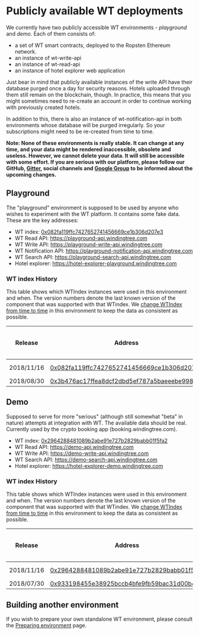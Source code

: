 # Publicly available WT deployments

We currently have two publicly accessible WT environments -
*playground* and *demo*. Each of them consists of:

- a set of WT smart contracts, deployed to the Ropsten Ethereum network.
- an instance of wt-write-api
- an instance of wt-read-api
- an instance of hotel explorer web application

Just bear in mind that publicly available instances of the write
API have their database purged once a day for security reasons.
Hotels uploaded through them still remain on the blockchain,
though. In practice, this means that you might sometimes need to
re-create an account in order to continue working with
previously created hotels.

In addition to this, there is also an instance of wt-notification-api in
both environments whose database will be purged irregularly. So your
subscriptions might need to be re-created from time to time.

**Note: None of these environments is really stable. It can change at any time,
and your data might be rendered inaccessible, obsolete and useless. However, we
cannot delete your data. It will still be accessible with some effort. If you
are serious with our platform, please follow our GitHub,
[Gitter](https://gitter.im/windingtree/), social channels and
[Google Group](https://groups.google.com/forum/#!forum/windingtree) to be
informed about the upcoming changes.**

## Playground

The "playground" environment is supposed to be used by anyone
who wishes to experiment with the WT platform. It contains some
fake data. These are the key addresses:

- WT index: [0x082fa119ffc7427652741456669ce1b306d207e3](https://ropsten.etherscan.io/address/0x082fa119ffc7427652741456669ce1b306d207e3)
- WT Read API: https://playground-api.windingtree.com
- WT Write API: https://playground-write-api.windingtree.com
- WT Notification API: https://playground-notification-api.windingtree.com
- WT Search API: https://playground-search-api.windingtree.com
- Hotel explorer: https://hotel-explorer-playground.windingtree.com

### WT index History

This table shows which WTIndex instances were used in this environment and when.
The version numbers denote the last known version of the component that was
supported with that WTindex. We
[change WTIndex from time to time](https://github.com/windingtree/wiki/blob/master/development-handbooks/environment-reset.md)
in this environment to keep the data as consistent as possible.

| Release | Address | Data format version | WT Read API version | WT Write API version |
| ---- | ------- | ------------------- | ------------------- | -------------------- |
| 2018/11/16 | [0x082fa119ffc7427652741456669ce1b306d207e3](https://ropsten.etherscan.io/address/0x082fa119ffc7427652741456669ce1b306d207e3) | [0.1.0](https://github.com/windingtree/wiki/blob/ed37726174e3d66086e12076d47ee7fa25b76f77/hotel-data-swagger.yaml) | [from 0.8.0](https://github.com/windingtree/wt-read-api/tree/v0.8.0) |  [from 0.8.0](https://github.com/windingtree/wt-write-api/tree/v0.8.0) |
| 2018/08/30 | [0x3b476ac17ffea8dcf2dbd5ef787a5baeeebe9984](https://ropsten.etherscan.io/address/0x3b476ac17ffea8dcf2dbd5ef787a5baeeebe9984) | [0.0.10](https://github.com/windingtree/wiki/blob/04275eafd576b91d257039e678035848f7f3b7fb/hotel-data-swagger.yaml) | [0.7.1](https://github.com/windingtree/wt-read-api/tree/v0.7.1) |  [0.7.1](https://github.com/windingtree/wt-write-api/tree/v0.7.1) |


## Demo

Supposed to serve for more "serious" (although still somewhat
"beta" in nature) attempts at integration with WT. The available
data should be real. Currently used by the crypto booking app
(booking.windingtree.com).

- WT index: [0x2964288481089b2abe91e727b2829babb01f5fa2](https://ropsten.etherscan.io/address/0x2964288481089b2abe91e727b2829babb01f5fa2)
- WT Read API: https://demo-api.windingtree.com
- WT Write API: https://demo-write-api.windingtree.com
- WT Search API: https://demo-search-api.windingtree.com
- Hotel explorer: https://hotel-explorer-demo.windingtree.com

### WT index History

This table shows which WTIndex instances were used in this environment and when.
The version numbers denote the last known version of the component that was
supported with that WTindex. We
[change WTIndex from time to time](https://github.com/windingtree/wiki/blob/master/development-handbooks/environment-reset.md)
in this environment to keep the data as consistent as possible.

| Release | Address | Data format version | WT Read API version | WT Write API version |
| ---- | ------- | ------------------- | ------------------- | -------------------- |
| 2018/11/16 | [0x2964288481089b2abe91e727b2829babb01f5fa2](https://ropsten.etherscan.io/address/0x2964288481089b2abe91e727b2829babb01f5fa2) | [0.1.0](https://github.com/windingtree/wiki/blob/ed37726174e3d66086e12076d47ee7fa25b76f77/hotel-data-swagger.yaml) | [from 0.8.0](https://github.com/windingtree/wt-read-api/tree/v0.8.0) |  [from 0.8.0](https://github.com/windingtree/wt-write-api/tree/v0.8.0) |
| 2018/07/30 | [0x933198455e38925bccb4bfe9fb59bac31d00b4d3](https://ropsten.etherscan.io/address/0x933198455e38925bccb4bfe9fb59bac31d00b4d3) | [0.0.10](https://github.com/windingtree/wiki/blob/04275eafd576b91d257039e678035848f7f3b7fb/hotel-data-swagger.yaml) | [0.7.1](https://github.com/windingtree/wt-read-api/tree/v0.7.1) |  [0.7.1](https://github.com/windingtree/wt-write-api/tree/v0.7.1) |


## Building another environment

If you wish to prepare your own standalone WT environment,
please consult the [Preparing environment](developer-guides/preparing-environment.md) page.
